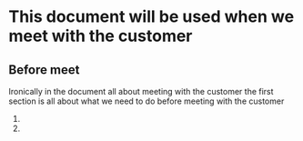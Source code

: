 # This document will be used when we meet with the customer

## Before meet

Ironically in the document all about meeting with the customer the first section is all about what we need to do before meeting with the customer

1. 
2. 